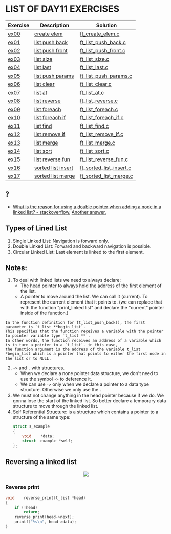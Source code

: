 # LIST OF DAY11 EXERCISES

|Exercise        |Description                    |Solution                     |
|-------------|-------------------------------|-----------------------------|
|[ex00](https://github.com/achrafelkhnissi/CS/blob/master/1337/DAYS/DAY11/ex00)      |[create elem](https://github.com/achrafelkhnissi/CS/blob/master/1337/DAYS/DAY11/ex00/README.md)          |[ft_create_elem.c](https://github.com/achrafelkhnissi/CS/blob/master/1337/DAYS/DAY11/ex00/ft_create_elem.c) |
|[ex01](https://github.com/achrafelkhnissi/CS/blob/master/1337/DAYS/DAY11/ex01)     |[list push back](https://github.com/achrafelkhnissi/CS/blob/master/1337/DAYS/DAY11/ex01/README.md)  |[ft_list_push_back.c](https://github.com/achrafelkhnissi/CS/blob/master/1337/DAYS/DAY11/ex01/ft_list_push_back.c)  |
|[ex02](https://github.com/achrafelkhnissi/CS/blob/master/1337/DAYS/DAY11/ex02)   |[list push front](https://github.com/achrafelkhnissi/CS/blob/master/1337/DAYS/DAY11/ex02/README.md)           |[ft_list_push_front.c](https://github.com/achrafelkhnissi/CS/blob/master/1337/DAYS/DAY11/ex02/ft_list_push_front.c)         |
|[ex03](https://github.com/achrafelkhnissi/CS/blob/master/1337/DAYS/DAY11/ex03)   |[list size](https://github.com/achrafelkhnissi/CS/blob/master/1337/DAYS/DAY11/ex03/README.md)           |[ft_list_size.c](https://github.com/achrafelkhnissi/CS/blob/master/1337/DAYS/DAY11/ex03/ft_list_size.c)      |
|[ex04](https://github.com/achrafelkhnissi/CS/blob/master/1337/DAYS/DAY11/ex04)   |[list last](https://github.com/achrafelkhnissi/CS/blob/master/1337/DAYS/DAY11/ex04/README.md)        |[ft_list_last.c](https://github.com/achrafelkhnissi/CS/blob/master/1337/DAYS/DAY11/ex04/ft_list_last.c)  |
|[ex05](https://github.com/achrafelkhnissi/CS/blob/master/1337/DAYS/DAY11/ex05)   |[list push params](https://github.com/achrafelkhnissi/CS/blob/master/1337/DAYS/DAY11/ex05/README.md)       |[ft_list_push_params.c](https://github.com/achrafelkhnissi/CS/blob/master/1337/DAYS/DAY11/ex05/ft_list_push_params.c)       |
|[ex06](https://github.com/achrafelkhnissi/CS/blob/master/1337/DAYS/DAY11/ex06)   |[list clear](https://github.com/achrafelkhnissi/CS/blob/master/1337/DAYS/DAY11/ex06/README.md)           |[ft_list_clear.c](https://github.com/achrafelkhnissi/CS/blob/master/1337/DAYS/DAY11/ex06/ft_list_clear.c) |
|[ex07](https://github.com/achrafelkhnissi/CS/blob/master/1337/DAYS/DAY11/ex07)   |[list at](https://github.com/achrafelkhnissi/CS/blob/master/1337/DAYS/DAY11/ex07/README.md)        |[ft_list_at.c](https://github.com/achrafelkhnissi/CS/blob/master/1337/DAYS/DAY11/ex07/ft_list_at.c)       |
|[ex08](https://github.com/achrafelkhnissi/CS/blob/master/1337/DAYS/DAY11/ex08)   |[list reverse](https://github.com/achrafelkhnissi/CS/blob/master/1337/DAYS/DAY11/ex08/README.md)     |[ft_list_reverse.c](https://github.com/achrafelkhnissi/CS/blob/master/1337/DAYS/DAY11/ex08/ft_list_reverse.c)|
|[ex09](https://github.com/achrafelkhnissi/CS/blob/master/1337/DAYS/DAY11/ex09)   |[list foreach](https://github.com/achrafelkhnissi/CS/blob/master/1337/DAYS/DAY11/ex09/README.md) |[ft_list_foreach.c](https://github.com/achrafelkhnissi/CS/blob/master/1337/DAYS/DAY11/ex09/ft_list_foreach.c) |
|[ex10](https://github.com/achrafelkhnissi/CS/blob/master/1337/DAYS/DAY11/ex10)   |[list foreach if](https://github.com/achrafelkhnissi/CS/blob/master/1337/DAYS/DAY11/ex10/README.md) |[ft_list_foreach_if.c](https://github.com/achrafelkhnissi/CS/blob/master/1337/DAYS/DAY11/ex10/ft_list_foreach_if.c) |
|[ex11](https://github.com/achrafelkhnissi/CS/blob/master/1337/DAYS/DAY11/ex11)   |[list find](https://github.com/achrafelkhnissi/CS/blob/master/1337/DAYS/DAY11/ex11/README.md) |[ft_list_find.c](https://github.com/achrafelkhnissi/CS/blob/master/1337/DAYS/DAY11/ex11/ft_list_find.c) |
|[ex12](https://github.com/achrafelkhnissi/CS/blob/master/1337/DAYS/DAY11/ex12)   |[list remove if](https://github.com/achrafelkhnissi/CS/blob/master/1337/DAYS/DAY11/ex12/README.md) |[ft_list_remove_if.c](https://github.com/achrafelkhnissi/CS/blob/master/1337/DAYS/DAY11/ex12/ft_list_remove_if.c) |
|[ex13](https://github.com/achrafelkhnissi/CS/blob/master/1337/DAYS/DAY11/ex13)   |[list merge](https://github.com/achrafelkhnissi/CS/blob/master/1337/DAYS/DAY11/ex13/README.md) |[ft_list_merge.c](https://github.com/achrafelkhnissi/CS/blob/master/1337/DAYS/DAY11/ex13/ft_list_merge.c) |
|[ex14](https://github.com/achrafelkhnissi/CS/blob/master/1337/DAYS/DAY11/ex14)   |[list sort](https://github.com/achrafelkhnissi/CS/blob/master/1337/DAYS/DAY11/ex14/README.md) |[ft_list_sort.c](https://github.com/achrafelkhnissi/CS/blob/master/1337/DAYS/DAY11/ex14/ft_list_sort.c) |
|[ex15](https://github.com/achrafelkhnissi/CS/blob/master/1337/DAYS/DAY11/ex15)   |[list reverse fun](https://github.com/achrafelkhnissi/CS/blob/master/1337/DAYS/DAY11/ex15/README.md) |[ft_list_reverse_fun.c](https://github.com/achrafelkhnissi/CS/blob/master/1337/DAYS/DAY11/ex15/ft_list_reverse_fun.c) |
|[ex16](https://github.com/achrafelkhnissi/CS/blob/master/1337/DAYS/DAY11/ex16)   |[sorted list insert](https://github.com/achrafelkhnissi/CS/blob/master/1337/DAYS/DAY11/ex16/README.md) |[ft_sorted_list_insert.c](https://github.com/achrafelkhnissi/CS/blob/master/1337/DAYS/DAY11/ex16/ft_sorted_list_insert.c) |
|[ex17](https://github.com/achrafelkhnissi/CS/blob/master/1337/DAYS/DAY11/ex17)   |[sorted list merge](https://github.com/achrafelkhnissi/CS/blob/master/1337/DAYS/DAY11/ex17/README.md) |[ft_sorted_list_merge.c](https://github.com/achrafelkhnissi/CS/blob/master/1337/DAYS/DAY11/ex17/ft_sorted_list_merge.c) |

## ?

- [What is the reason for using a double pointer when adding a node in a linked list? - stackoverflow](https://stackoverflow.com/questions/7271647/what-is-the-reason-for-using-a-double-pointer-when-adding-a-node-in-a-linked-lis), [Another answer.](https://www.youtube.com/watch?v=QH64qSW7wM8)


## Types of Lined List

1. Single Linked List: Navigation is forward only.
2. Double Linked List: Forward and backward navigation is possible.
3. Circular Linked List: Last element is linked to the first element.

## Notes:
1. To deal with linked lists we need to always declare:
	- The head pointer to always hold the address of the first element of the list.
	- A pointer to move around the list. We can call it (current). To represent the current element that it points to. (we can replace that with the function "print_linked list" and declare the "current" pointer inside of the function.)
```
In the function definition for ft_list_push_back(), the first parameter is `t_list **begin_list`.
This specifies that the function receives a variable with the pointer to pointer variable type `t_list **`. 
In other words, the function receives an address of a variable which is in turn a pointer to a `t_list`- in this case,
the function argument is the address of the variable t_list *begin_list which is a pointer that points to either the first node in the list or to NULL.
```

2. `->` and `.` with structures. 
	- When we declare a none pointer data structure, we don't need to use the symbol `->` to deference it.
	- We can use `->` only when we declare a pointer to a data type structure. Otherwise we only use the `.`
3. We must not change anything in the head pointer because if we do. We gonna lose the start of the linked list. So better declare a temporary data structure to move through the linked list.
4. Self Referential Structure: is a structure which contains a pointer to a structure of the same type:
	```c
	struct s_example
	{
		void	*data;
		struct	example *self;
	};
	```


## Reversing a linked list

[//]: # (</p> <p align="center"> <img src="https://github.com/achrafelkhnissi/CS/blob/master/1337/imgs/reverselinkedlist.png" width="335" height="566" /> </p>)

</p>
<p align="center">  
<img src="https://github.com/achrafelkhnissi/CS/blob/master/1337/imgs/reverselinkedlist.png"/>
</p>

### Reverse print

```c
void	reverse_print(t_list *head)
{
	if (!head)
		return;
	reverse_print(head->next);
	printf("%s\n", head->data);
}
```


